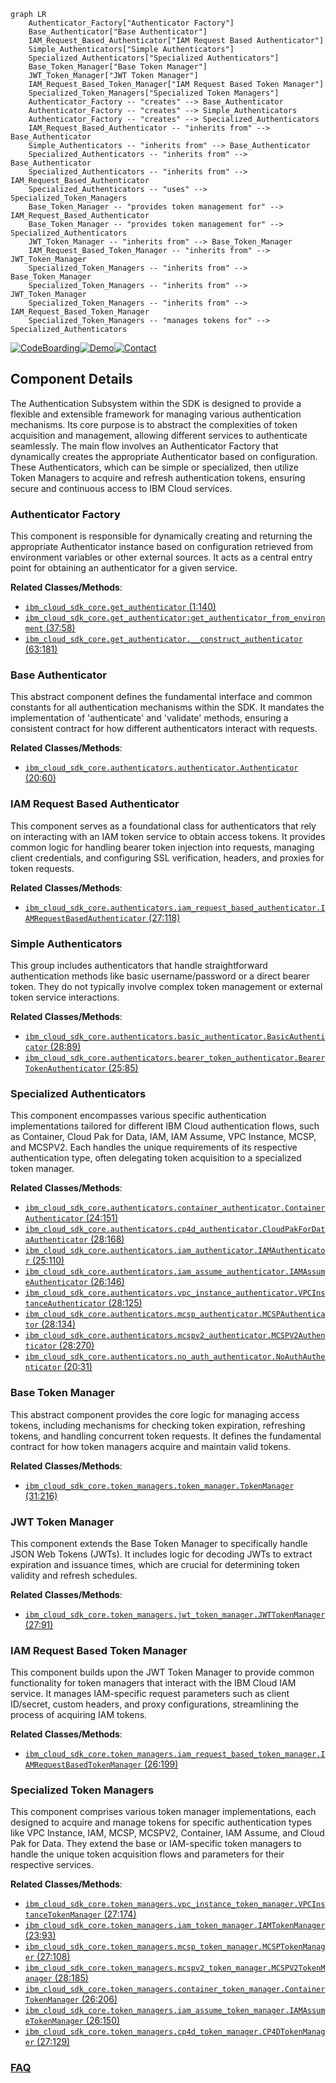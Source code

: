 ```mermaid
graph LR
    Authenticator_Factory["Authenticator Factory"]
    Base_Authenticator["Base Authenticator"]
    IAM_Request_Based_Authenticator["IAM Request Based Authenticator"]
    Simple_Authenticators["Simple Authenticators"]
    Specialized_Authenticators["Specialized Authenticators"]
    Base_Token_Manager["Base Token Manager"]
    JWT_Token_Manager["JWT Token Manager"]
    IAM_Request_Based_Token_Manager["IAM Request Based Token Manager"]
    Specialized_Token_Managers["Specialized Token Managers"]
    Authenticator_Factory -- "creates" --> Base_Authenticator
    Authenticator_Factory -- "creates" --> Simple_Authenticators
    Authenticator_Factory -- "creates" --> Specialized_Authenticators
    IAM_Request_Based_Authenticator -- "inherits from" --> Base_Authenticator
    Simple_Authenticators -- "inherits from" --> Base_Authenticator
    Specialized_Authenticators -- "inherits from" --> Base_Authenticator
    Specialized_Authenticators -- "inherits from" --> IAM_Request_Based_Authenticator
    Specialized_Authenticators -- "uses" --> Specialized_Token_Managers
    Base_Token_Manager -- "provides token management for" --> IAM_Request_Based_Authenticator
    Base_Token_Manager -- "provides token management for" --> Specialized_Authenticators
    JWT_Token_Manager -- "inherits from" --> Base_Token_Manager
    IAM_Request_Based_Token_Manager -- "inherits from" --> JWT_Token_Manager
    Specialized_Token_Managers -- "inherits from" --> Base_Token_Manager
    Specialized_Token_Managers -- "inherits from" --> JWT_Token_Manager
    Specialized_Token_Managers -- "inherits from" --> IAM_Request_Based_Token_Manager
    Specialized_Token_Managers -- "manages tokens for" --> Specialized_Authenticators
```
[![CodeBoarding](https://img.shields.io/badge/Generated%20by-CodeBoarding-9cf?style=flat-square)](https://github.com/CodeBoarding/CodeBoarding)[![Demo](https://img.shields.io/badge/Try%20our-Demo-blue?style=flat-square)](https://www.codeboarding.org/demo)[![Contact](https://img.shields.io/badge/Contact%20us%20-%20contact@codeboarding.org-lightgrey?style=flat-square)](mailto:contact@codeboarding.org)

## Component Details

The Authentication Subsystem within the SDK is designed to provide a flexible and extensible framework for managing various authentication mechanisms. Its core purpose is to abstract the complexities of token acquisition and management, allowing different services to authenticate seamlessly. The main flow involves an Authenticator Factory that dynamically creates the appropriate Authenticator based on configuration. These Authenticators, which can be simple or specialized, then utilize Token Managers to acquire and refresh authentication tokens, ensuring secure and continuous access to IBM Cloud services.

### Authenticator Factory
This component is responsible for dynamically creating and returning the appropriate Authenticator instance based on configuration retrieved from environment variables or other external sources. It acts as a central entry point for obtaining an authenticator for a given service.


**Related Classes/Methods**:

- <a href="https://github.com/IBM/python-sdk-core/blob/master/ibm_cloud_sdk_core/get_authenticator.py#L1-L140" target="_blank" rel="noopener noreferrer">`ibm_cloud_sdk_core.get_authenticator` (1:140)</a>
- <a href="https://github.com/IBM/python-sdk-core/blob/master/ibm_cloud_sdk_core/get_authenticator.py#L37-L58" target="_blank" rel="noopener noreferrer">`ibm_cloud_sdk_core.get_authenticator:get_authenticator_from_environment` (37:58)</a>
- <a href="https://github.com/IBM/python-sdk-core/blob/master/ibm_cloud_sdk_core/get_authenticator.py#L63-L181" target="_blank" rel="noopener noreferrer">`ibm_cloud_sdk_core.get_authenticator.__construct_authenticator` (63:181)</a>


### Base Authenticator
This abstract component defines the fundamental interface and common constants for all authentication mechanisms within the SDK. It mandates the implementation of 'authenticate' and 'validate' methods, ensuring a consistent contract for how different authenticators interact with requests.


**Related Classes/Methods**:

- <a href="https://github.com/IBM/python-sdk-core/blob/master/ibm_cloud_sdk_core/authenticators/authenticator.py#L20-L60" target="_blank" rel="noopener noreferrer">`ibm_cloud_sdk_core.authenticators.authenticator.Authenticator` (20:60)</a>


### IAM Request Based Authenticator
This component serves as a foundational class for authenticators that rely on interacting with an IAM token service to obtain access tokens. It provides common logic for handling bearer token injection into requests, managing client credentials, and configuring SSL verification, headers, and proxies for token requests.


**Related Classes/Methods**:

- <a href="https://github.com/IBM/python-sdk-core/blob/master/ibm_cloud_sdk_core/authenticators/iam_request_based_authenticator.py#L27-L118" target="_blank" rel="noopener noreferrer">`ibm_cloud_sdk_core.authenticators.iam_request_based_authenticator.IAMRequestBasedAuthenticator` (27:118)</a>


### Simple Authenticators
This group includes authenticators that handle straightforward authentication methods like basic username/password or a direct bearer token. They do not typically involve complex token management or external token service interactions.


**Related Classes/Methods**:

- <a href="https://github.com/IBM/python-sdk-core/blob/master/ibm_cloud_sdk_core/authenticators/basic_authenticator.py#L28-L89" target="_blank" rel="noopener noreferrer">`ibm_cloud_sdk_core.authenticators.basic_authenticator.BasicAuthenticator` (28:89)</a>
- <a href="https://github.com/IBM/python-sdk-core/blob/master/ibm_cloud_sdk_core/authenticators/bearer_token_authenticator.py#L25-L85" target="_blank" rel="noopener noreferrer">`ibm_cloud_sdk_core.authenticators.bearer_token_authenticator.BearerTokenAuthenticator` (25:85)</a>


### Specialized Authenticators
This component encompasses various specific authentication implementations tailored for different IBM Cloud authentication flows, such as Container, Cloud Pak for Data, IAM, IAM Assume, VPC Instance, MCSP, and MCSPV2. Each handles the unique requirements of its respective authentication type, often delegating token acquisition to a specialized token manager.


**Related Classes/Methods**:

- <a href="https://github.com/IBM/python-sdk-core/blob/master/ibm_cloud_sdk_core/authenticators/container_authenticator.py#L24-L151" target="_blank" rel="noopener noreferrer">`ibm_cloud_sdk_core.authenticators.container_authenticator.ContainerAuthenticator` (24:151)</a>
- <a href="https://github.com/IBM/python-sdk-core/blob/master/ibm_cloud_sdk_core/authenticators/cp4d_authenticator.py#L28-L168" target="_blank" rel="noopener noreferrer">`ibm_cloud_sdk_core.authenticators.cp4d_authenticator.CloudPakForDataAuthenticator` (28:168)</a>
- <a href="https://github.com/IBM/python-sdk-core/blob/master/ibm_cloud_sdk_core/authenticators/iam_authenticator.py#L25-L110" target="_blank" rel="noopener noreferrer">`ibm_cloud_sdk_core.authenticators.iam_authenticator.IAMAuthenticator` (25:110)</a>
- <a href="https://github.com/IBM/python-sdk-core/blob/master/ibm_cloud_sdk_core/authenticators/iam_assume_authenticator.py#L26-L146" target="_blank" rel="noopener noreferrer">`ibm_cloud_sdk_core.authenticators.iam_assume_authenticator.IAMAssumeAuthenticator` (26:146)</a>
- <a href="https://github.com/IBM/python-sdk-core/blob/master/ibm_cloud_sdk_core/authenticators/vpc_instance_authenticator.py#L28-L125" target="_blank" rel="noopener noreferrer">`ibm_cloud_sdk_core.authenticators.vpc_instance_authenticator.VPCInstanceAuthenticator` (28:125)</a>
- <a href="https://github.com/IBM/python-sdk-core/blob/master/ibm_cloud_sdk_core/authenticators/mcsp_authenticator.py#L28-L134" target="_blank" rel="noopener noreferrer">`ibm_cloud_sdk_core.authenticators.mcsp_authenticator.MCSPAuthenticator` (28:134)</a>
- <a href="https://github.com/IBM/python-sdk-core/blob/master/ibm_cloud_sdk_core/authenticators/mcspv2_authenticator.py#L28-L270" target="_blank" rel="noopener noreferrer">`ibm_cloud_sdk_core.authenticators.mcspv2_authenticator.MCSPV2Authenticator` (28:270)</a>
- <a href="https://github.com/IBM/python-sdk-core/blob/master/ibm_cloud_sdk_core/authenticators/no_auth_authenticator.py#L20-L31" target="_blank" rel="noopener noreferrer">`ibm_cloud_sdk_core.authenticators.no_auth_authenticator.NoAuthAuthenticator` (20:31)</a>


### Base Token Manager
This abstract component provides the core logic for managing access tokens, including mechanisms for checking token expiration, refreshing tokens, and handling concurrent token requests. It defines the fundamental contract for how token managers acquire and maintain valid tokens.


**Related Classes/Methods**:

- <a href="https://github.com/IBM/python-sdk-core/blob/master/ibm_cloud_sdk_core/token_managers/token_manager.py#L31-L216" target="_blank" rel="noopener noreferrer">`ibm_cloud_sdk_core.token_managers.token_manager.TokenManager` (31:216)</a>


### JWT Token Manager
This component extends the Base Token Manager to specifically handle JSON Web Tokens (JWTs). It includes logic for decoding JWTs to extract expiration and issuance times, which are crucial for determining token validity and refresh schedules.


**Related Classes/Methods**:

- <a href="https://github.com/IBM/python-sdk-core/blob/master/ibm_cloud_sdk_core/token_managers/jwt_token_manager.py#L27-L91" target="_blank" rel="noopener noreferrer">`ibm_cloud_sdk_core.token_managers.jwt_token_manager.JWTTokenManager` (27:91)</a>


### IAM Request Based Token Manager
This component builds upon the JWT Token Manager to provide common functionality for token managers that interact with the IBM Cloud IAM service. It manages IAM-specific request parameters such as client ID/secret, custom headers, and proxy configurations, streamlining the process of acquiring IAM tokens.


**Related Classes/Methods**:

- <a href="https://github.com/IBM/python-sdk-core/blob/master/ibm_cloud_sdk_core/token_managers/iam_request_based_token_manager.py#L26-L199" target="_blank" rel="noopener noreferrer">`ibm_cloud_sdk_core.token_managers.iam_request_based_token_manager.IAMRequestBasedTokenManager` (26:199)</a>


### Specialized Token Managers
This component comprises various token manager implementations, each designed to acquire and manage tokens for specific authentication types like VPC Instance, IAM, MCSP, MCSPV2, Container, IAM Assume, and Cloud Pak for Data. They extend the base or IAM-specific token managers to handle the unique token acquisition flows and parameters for their respective services.


**Related Classes/Methods**:

- <a href="https://github.com/IBM/python-sdk-core/blob/master/ibm_cloud_sdk_core/token_managers/vpc_instance_token_manager.py#L27-L174" target="_blank" rel="noopener noreferrer">`ibm_cloud_sdk_core.token_managers.vpc_instance_token_manager.VPCInstanceTokenManager` (27:174)</a>
- <a href="https://github.com/IBM/python-sdk-core/blob/master/ibm_cloud_sdk_core/token_managers/iam_token_manager.py#L23-L93" target="_blank" rel="noopener noreferrer">`ibm_cloud_sdk_core.token_managers.iam_token_manager.IAMTokenManager` (23:93)</a>
- <a href="https://github.com/IBM/python-sdk-core/blob/master/ibm_cloud_sdk_core/token_managers/mcsp_token_manager.py#L27-L108" target="_blank" rel="noopener noreferrer">`ibm_cloud_sdk_core.token_managers.mcsp_token_manager.MCSPTokenManager` (27:108)</a>
- <a href="https://github.com/IBM/python-sdk-core/blob/master/ibm_cloud_sdk_core/token_managers/mcspv2_token_manager.py#L28-L185" target="_blank" rel="noopener noreferrer">`ibm_cloud_sdk_core.token_managers.mcspv2_token_manager.MCSPV2TokenManager` (28:185)</a>
- <a href="https://github.com/IBM/python-sdk-core/blob/master/ibm_cloud_sdk_core/token_managers/container_token_manager.py#L26-L206" target="_blank" rel="noopener noreferrer">`ibm_cloud_sdk_core.token_managers.container_token_manager.ContainerTokenManager` (26:206)</a>
- <a href="https://github.com/IBM/python-sdk-core/blob/master/ibm_cloud_sdk_core/token_managers/iam_assume_token_manager.py#L26-L150" target="_blank" rel="noopener noreferrer">`ibm_cloud_sdk_core.token_managers.iam_assume_token_manager.IAMAssumeTokenManager` (26:150)</a>
- <a href="https://github.com/IBM/python-sdk-core/blob/master/ibm_cloud_sdk_core/token_managers/cp4d_token_manager.py#L27-L129" target="_blank" rel="noopener noreferrer">`ibm_cloud_sdk_core.token_managers.cp4d_token_manager.CP4DTokenManager` (27:129)</a>




### [FAQ](https://github.com/CodeBoarding/GeneratedOnBoardings/tree/main?tab=readme-ov-file#faq)